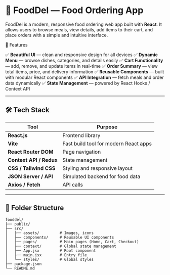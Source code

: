 
# 🍔 FoodDel — Food Ordering App
FoodDel is a modern, responsive food ordering web app built with **React**. It allows users to browse meals, view details, add items to their cart, and place orders with a simple and intuitive interface.

🚀 Features

✅ **Beautiful UI** — clean and responsive design for all devices
✅ **Dynamic Menu** — browse dishes, categories, and details easily
✅ **Cart Functionality** — add, remove, and update items in real-time
✅ **Order Summary** — view total items, price, and delivery information
✅ **Reusable Components** — built with modular React components
✅ **API Integration** — fetch meals and order data dynamically
✅ **State Management** — powered by React Hooks / Context API

---

## 🛠️ Tech Stack

| Tool                    | Purpose                               |
| ----------------------- | ------------------------------------- |
| **React.js**            | Frontend library                      |
| **Vite**                | Fast build tool for modern React apps |
| **React Router DOM**    | Page navigation                       |
| **Context API / Redux** | State management                      |
| **CSS / Tailwind CSS**  | Styling and responsive layout         |
| **JSON Server / API**   | Simulated backend for food data       |
| **Axios / Fetch**       | API calls                             |

---

## 🧩 Folder Structure

```
fooddel/
├── public/
├── src/
│   ├── assets/         # Images, icons
│   ├── components/     # Reusable UI components
│   ├── pages/          # Main pages (Home, Cart, Checkout)
│   ├── context/        # Global state management
│   ├── App.jsx         # Root component
│   ├── main.jsx        # Entry file
│   └── styles/         # Global styles
├── package.json
└── README.md
```

